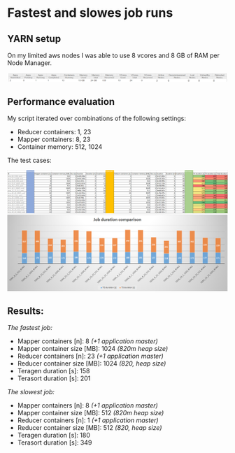 # Fastest and slowes job runs

## YARN setup
On my limited aws nodes I was able to use 8 vcores and 8 GB of RAM per Node Manager.
<center><img src="png/yarn-setup.png" /></center>

## Performance evaluation
My script iterated over combinations of the following settings:
- Reducer containers: 1, 23
- Mapper containers: 8, 23
- Container memory: 512, 1024

The test cases:
<center><img src="png/job-comparison.png" /></center>

<center><img src="png/job-duration.png" /></center>

## Results:

*The fastest job:* 
- Mapper containers [n]: 8 _(+1 application master)_
- Mapper container size [MB]: 1024 _(820m heap size)_
- Reducer containers [n]: 23 _(+1 application master)_
- Reducer container size [MB]: 1024 _(820, heap size)_
- Teragen duration [s]: 158
- Terasort duration [s]: 201

*The slowest job:*
- Mapper containers [n]: 8 _(+1 application master)_
- Mapper container size [MB]: 512 _(820m heap size)_
- Reducer containers [n]: 1 _(+1 application master)_
- Reducer container size [MB]: 512 _(820, heap size)_ 
- Teragen duration [s]: 180
- Terasort duration [s]: 349